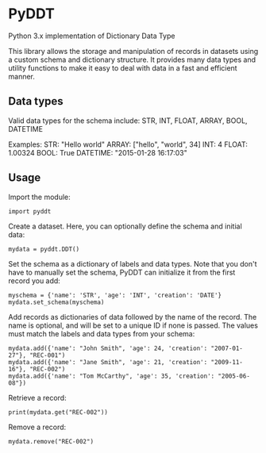 # PyDDT
Python 3.x implementation of Dictionary Data Type

This library allows the storage and manipulation of records in datasets using a custom schema and dictionary structure. It provides many data types and utility functions to make it easy to deal with data in a fast and efficient manner.

## Data types

Valid data types for the schema include: STR, INT, FLOAT, ARRAY, BOOL, DATETIME

Examples:
STR: "Hello world"
ARRAY: ["hello", "world", 34]
INT: 4
FLOAT: 1.00324
BOOL: True
DATETIME: "2015-01-28 16:17:03"

## Usage

Import the module:

    import pyddt

Create a dataset. Here, you can optionally define the schema and initial data:

    mydata = pyddt.DDT()

Set the schema as a dictionary of labels and data types. Note that you don't have to manually set the schema, PyDDT can initialize it from the first record you add:

    myschema = {'name': 'STR', 'age': 'INT', 'creation': 'DATE'}
    mydata.set_schema(myschema)

Add records as dictionaries of data followed by the name of the record. The name is optional, and will be set to a unique ID if none is passed. The values must match the labels and data types from your schema:

    mydata.add({'name': "John Smith", 'age': 24, 'creation': "2007-01-27"}, "REC-001")
    mydata.add({'name': "Jane Smith", 'age': 21, 'creation': "2009-11-16"}, "REC-002")
    mydata.add({'name': "Tom McCarthy", 'age': 35, 'creation': "2005-06-08"})

Retrieve a record:

    print(mydata.get("REC-002"))

Remove a record:

    mydata.remove("REC-002")
    